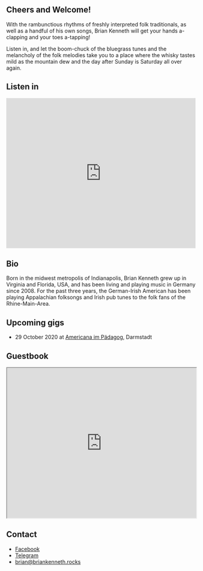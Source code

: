 ## Cheers and Welcome!

With the rambunctious rhythms of freshly interpreted folk traditionals, as well as a handful of his own songs, Brian Kenneth will get your hands a-clapping and your toes a-tapping!

Listen in, and let the boom-chuck of the bluegrass tunes and the melancholy of the folk melodies take you to a place where the whisky tastes mild as the mountain dew and the day after Sunday is Saturday all over again.

## Listen in
<iframe width="100%" height="400" scrolling="no" frameborder="no" allow="autoplay" src="https://w.soundcloud.com/player/?url=https%3A//api.soundcloud.com/playlists/1021407670&color=%23ff5500&auto_play=false&hide_related=false&show_comments=true&show_user=true&show_reposts=false&show_teaser=true&visual=true"></iframe>

## Bio
Born in the midwest metropolis of Indianapolis, Brian Kenneth grew up in Virginia and Florida, USA, and has been living and playing music in Germany since 2008. For the past three years, the German-Irish American has been playing Appalachian folksongs and Irish pub tunes to the folk fans of the Rhine-Main-Area.

## Upcoming gigs
- 29 October 2020 at [Americana im Pädagog](https://facebook.com/pages/category/Concert-Tour/Americana-im-P%C3%A4dagog-128978271026708/), Darmstadt

## Guestbook
<iframe name="embed_readwrite" src="https://yopad.eu/p/briankenneth-365days?showControls=true&showChat=true&showLineNumbers=true&useMonospaceFont=false" width="100%" height="400"></iframe>

## Contact
- [Facebook](https://facebook.com/BrianKennethMusic/)
- [Telegram](https://t.me/BrianJL)
- [brian@briankenneth.rocks](mailto:brian@briankenneth.rocks)